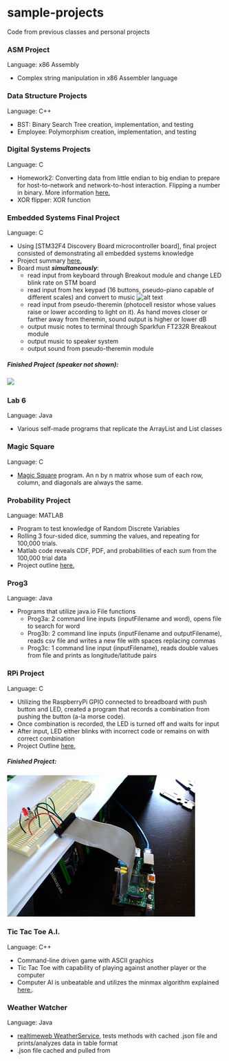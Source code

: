 # sample-projects
Code from previous classes and personal projects

### ASM Project
Language: x86 Assembly
* Complex string manipulation in x86 Assembler language

### Data Structure Projects
Language: C++
* BST: Binary Search Tree creation, implementation, and testing
* Employee: Polymorphism creation, implementation, and testing

### Digital Systems Projects
Language: C
* Homework2: Converting data from little endian to big endian to prepare for host-to-network and network-to-host interaction. Flipping a number in binary. More information [here.](https://github.com/poobloh/sample-projects/blob/master/Digital%20Systems%20Projects/Homework2.pdf)
* XOR flipper: XOR function

### Embedded Systems Final Project
Language: C
* Using [STM32F4 Discovery Board microcontroller board], final project consisted of demonstrating all embedded systems knowledge
* Project summary [here.](https://github.com/poobloh/sample-projects/blob/master/Final%20Project/375Lab12.pdf)
* Board must _**simultaneously**_:
  * read input from keyboard through Breakout module and change LED blink rate on STM board
  * read input from hex keypad (16 buttons, pseudo-piano capable of different scales) and convert to music
  ![alt text](http://www.circuitstoday.com/wp-content/uploads/2014/05/hex-keypad-arduino.png "Hex-Keypad Sample")  
  * read input from pseudo-theremin (photocell resistor whose values raise or lower according to light on it). As hand moves closer or farther away from theremin, sound output is higher or lower dB
  * output music notes to terminal through Sparkfun FT232R Breakout module
  * output music to speaker system
  * output sound from pseudo-theremin module

##### Finished Project (speaker not shown):
<img src="https://raw.githubusercontent.com/poobloh/sample-projects/master/Final%20Project/IMG_20150512_012240.jpg" width="450">

### Lab 6
Language: Java
* Various self-made programs that replicate the ArrayList and List classes

### Magic Square
Language: C 
* [Magic Square](https://en.wikipedia.org/wiki/Magic_square) program. An n by n matrix  whose sum of each row, column, and diagonals are always the same.

### Probability Project
Language: MATLAB
* Program to test knowledge of Random Discrete Variables
* Rolling 3 four-sided dice, summing the values, and repeating for 100,000 trials.
* Matlab code reveals CDF, PDF, and probabilities of each sum from the 100,000 trial data
* Project outline [here.](https://github.com/poobloh/sample-projects/blob/master/Probability%20Project/Prob%20Project.pdf)

### Prog3
Language: Java
* Programs that utilize java.io File functions
  * Prog3a: 2 command line inputs (inputFilename and word), opens file to search for word
  * Prog3b: 2 command line inputs (inputFilename and outputFilename), reads csv file and writes a new file with spaces replacing commas
  * Prog3c: 1 command line input (inputFilename), reads double values from file and prints as longitude/latitude pairs

### RPi Project
Language: C
* Utilizing the RaspberryPi GPIO connected to breadboard with push button and LED, created a program that records a combination from pushing the button (a-la morse code).
* Once combination is recorded, the LED is turned off and waits for input
* After input, LED either blinks with incorrect code or remains on with correct combination
* Project Outline [here.](https://github.com/poobloh/sample-projects/blob/master/RPi%20Project/Student%20Project.pdf)

##### Finished Project:
![alt text](https://raw.githubusercontent.com/poobloh/sample-projects/master/RPi%20Project/rpi.png "RPi Project")

### Tic Tac Toe A.I.
Language: C++
* Command-line driven game with ASCII graphics 
* Tic Tac Toe with capability of playing against another player or the computer
* Computer AI is unbeatable and utilizes the minmax algorithm explained [here.](https://en.wikipedia.org/wiki/Minimax#Combinatorial_game_theory).

### Weather Watcher
Language: Java
* [realtimeweb WeatherService](https://github.com/RealTimeWeb/weather/tree/master/java/src/realtimeweb), tests methods with cached .json file and prints/analyzes data in table format
* .json file cached and pulled from 
